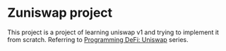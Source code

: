 # Zuniswap project

This project is a project of learning uniswap v1 and trying to implement it from scratch.
Referring to [Programming DeFi: Uniswap](https://jeiwan.net/posts/programming-defi-uniswap-1/) series.